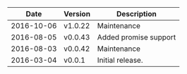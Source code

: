 | Date        | Version | Description |
| ----------- | ------- | ----------- |
| 2016-10-06  | v1.0.22 | Maintenance |
| 2016-08-05  | v0.0.43 | Added promise support |
| 2016-08-03  | v0.0.42 | Maintenance |
| 2016-03-04  | v0.0.1  | Initial release. |
